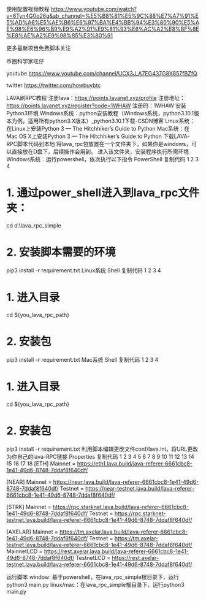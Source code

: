 使用配置视频教程
[https://www.youtube.com/watch?v=6Tyn4G0o26g&ab_channel=%E5%B8%81%E5%9C%88%E7%A7%91%E5%AD%A6%E5%AE%B6%E6%97%BA%E4%BB%94%E3%80%90%E5%AE%98%E6%96%B9%E9%A2%91%E9%81%93%E6%AC%A2%E8%BF%8E%E8%AE%A2%E9%98%85%E3%80%91
](https://youtu.be/6Tyn4G0o26g?si=FvYPkY4bFlAPvL1t)

更多最新项目免费脚本关注 

币圈科学家旺仔

youtube
https://www.youtube.com/channel/UCX3J_A7EG437G8X857fBZfQ

twitter
https://twitter.com/howbuybtc

LAVA刷RPC教程
注册lava：https://points.lavanet.xyz/profile
注册地址： https://points.lavanet.xyz/register?code=1WHAW
注册码：1WHAW
安装Python3环境
Windows系统：python安装教程（Windows系统，python3.10.1版本为例，适用所有python3.X版本）_python3.10.1下载-CSDN博客
Linux系统：在Linux上安装Python 3 — The Hitchhiker’s Guide to Python
Mac系统：在Mac OS X上安装Python 3 — The Hitchhiker’s Guide to Python
下载LAVA-RPC脚本代码到本地
将lava_rpc包放置在一个文件夹下，如果你是windows，可以直接放在D盘下，后续操作会用到。
进入该文件夹，安装程序执行所需环境
Windows系统：运行powershell，依次执行以下指令
PowerShell
复制代码
1
2
3
4
# 1. 通过power_shell进入到lava_rpc文件夹：
cd d:\lava_rpc_simple
# 2. 安装脚本需要的环境
pip3 install -r requirement.txt
Linux系统
Shell
复制代码
1
2
3
4
# 1. 进入目录
cd ${you_lava_rpc_path}
# 2. 安装包
pip3 install -r requirement.txt
Mac系统
Shell
复制代码
1
2
3
4
# 1. 进入目录
cd ${you_lava_rpc_path}
# 2. 安装包
pip3 install -r requirement.txt
利用脚本编辑更改文件conf/lava.ini，将URL更改为你自己的lava-RPC链接
Properties
复制代码
1
2
3
4
5
6
7
8
9
10
11
12
13
14
15
16
17
18
[ETH]
Mainnet = https://eth1.lava.build/lava-referer-6661cbc8-1e41-49d6-8748-7ddaf8f640df/

[NEAR]
Mainnet = https://near.lava.build/lava-referer-6661cbc8-1e41-49d6-8748-7ddaf8f640df/
Testnet = https://near-testnet.lava.build/lava-referer-6661cbc8-1e41-49d6-8748-7ddaf8f640df/

[STRK]
Mainnet = https://rpc.starknet.lava.build/lava-referer-6661cbc8-1e41-49d6-8748-7ddaf8f640df/
Testnet = https://rpc.starknet-testnet.lava.build/lava-referer-6661cbc8-1e41-49d6-8748-7ddaf8f640df/

[AXELAR]
Mainnet = https://tm.axelar.lava.build/lava-referer-6661cbc8-1e41-49d6-8748-7ddaf8f640df/
Testnet = https://tm.axelar-testnet.lava.build/lava-referer-6661cbc8-1e41-49d6-8748-7ddaf8f640df/
MainnetLCD = https://rest.axelar.lava.build/lava-referer-6661cbc8-1e41-49d6-8748-7ddaf8f640df/
TestnetLCD = https://rest.axelar-testnet.lava.build/lava-referer-6661cbc8-1e41-49d6-8748-7ddaf8f640df/


运行脚本
window:  基于powershell，在lava_rpc_simple根目录下，运行python3 main.py
linux/mac：在lava_rpc_simple根目录下，运行python3 main.py

